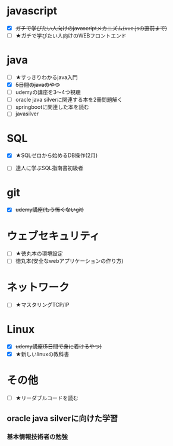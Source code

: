 # javascript
- [x] ~~ガチで学びたい人向けのjavascriptメカニズム(vue.jsの直前まで)~~
- [ ] ★ガチで学びたい人向けのWEBフロントエンド

# java
- [ ] ★すっきりわかるjava入門
- [x] ~~5日間のjavaのやつ~~
- [ ] udemyの講座を3～4つ視聴
- [ ] oracle java silverに関連する本を2冊問題解く
- [ ] springbootに関連した本を読む
- [ ] javasilver

# SQL
- [x] ★SQLゼロから始めるDB操作(2月)
- [ ] 達人に学ぶSQL指南書初級者


# git
- [x] ~~udemy講座(もう怖くないgit)~~

# ウェブセキュリティ
- [ ] ★徳丸本の環境設定
- [ ] 徳丸本(安全なwebアプリケーションの作り方)

# ネットワーク
- [ ] ★マスタリングTCP/IP

# Linux
- [x] ~~udemy講座(5日間で身に着けるやつ)~~
- [x] ★新しいlinuxの教科書

# その他
- [ ] ★リーダブルコードを読む

## oracle java silverに向けた学習

### 基本情報技術者の勉強

